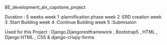 BE_development_alx_capstone_project

Duration : 5 weeks 
week 1 :plannification phase 
week 2 :ERD creation
week 3 :Start Building
week 4 :Continue Building
week 5 :Submission

Used for this Project : Django,Djangorestframework , Bootstrap5 , HTML , Django HTML , CSS & django-crispy-forms